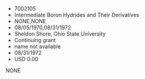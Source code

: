 * 7002105
* Intermediate Boron Hydrides and Their Derivatives
* NONE,NONE
* 08/05/1970,08/31/1972
* Sheldon Shore, Ohio State University
* Continuing grant
* name not available
* 08/31/1972
* USD 0.00

NONE